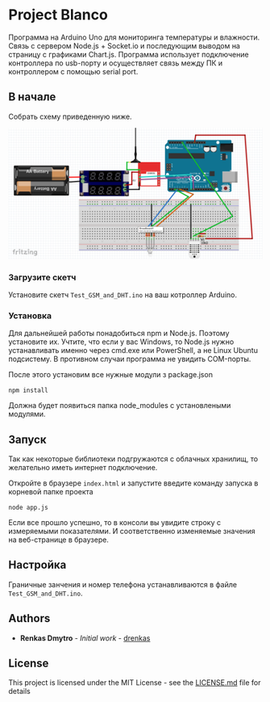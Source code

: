 # Project Blanco

Программа на Arduino Uno для мониторинга температуры и влажности. Связь с сервером Node.js + Socket.io и последующим выводом на страницу с графиками Chart.js. Программа использует подключение контроллера по usb-порту и осуществляет связь между ПК и контроллером с помощью serial port.

## В начале

Собрать схему приведенную ниже.

![Схема подключения](https://github.com/drenkas/Project-Blanco-arduino-sim800l-DHT11-node.js/raw/master/image/image.png)

### Загрузите скетч

Установите скетч `Test_GSM_and_DHT.ino` на ваш котроллер Arduino.


### Установка

Для дальнейшей работы понадобиться npm и Node.js. Поэтому установите их.
Учтите, что если у вас Windows, то Node.js нужно устанавливать именно через cmd.exe или PowerShell, а не Linux Ubuntu подсистему. В противном случаи программа не увидить COM-порты.

После этого установим все нужные модули з package.json

```
npm install
```

Должна будет появиться папка node_modules с установлеными модулями.


## Запуск

Так как некоторые библиотеки подгружаются с облачных хранилищ, то желательно иметь интернет подключение.

Откройте в браузере `index.html` и запустите введите команду запуска в корневой папке проекта

```
node app.js
```

Если все прошло успешно, то в консоли вы увидите строку с измеряемыми показателями. И соответственно изменяемые значения на веб-странице в браузере.

## Настройка

Граничные занчения и номер телефона устанавливаются в файле `Test_GSM_and_DHT.ino`.

## Authors

* **Renkas Dmytro** - *Initial work* - [drenkas](https://github.com/drenkas)



## License

This project is licensed under the MIT License - see the [LICENSE.md](LICENSE.md) file for details


